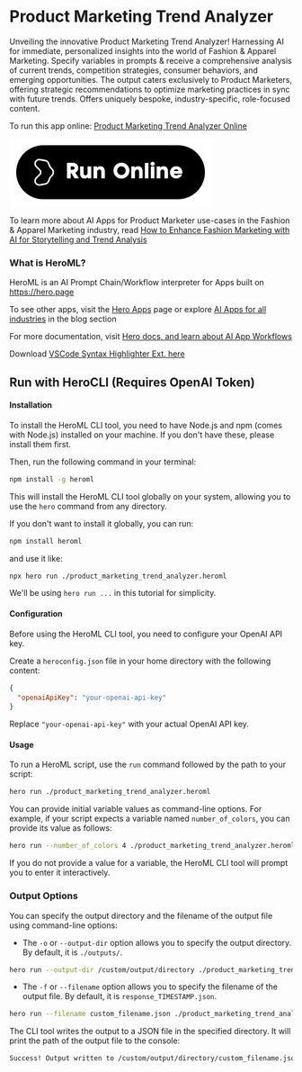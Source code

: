 # Product Marketing Trend Analyzer

Unveiling the innovative Product Marketing Trend Analyzer! Harnessing AI for immediate, personalized insights into the world of Fashion & Apparel Marketing. Specify variables in prompts & receive a comprehensive analysis of current trends, competition strategies, consumer behaviors, and emerging opportunities. The output caters exclusively to Product Marketers, offering strategic recommendations to optimize marketing practices in sync with future trends. Offers uniquely bespoke, industry-specific, role-focused content.

To run this app online: [Product Marketing Trend Analyzer Online](https://hero.page/app/product-marketing-trend-analyzer-ai-powered-fashion-marketing-insights/s7q7dBmgtlrF4Cdxqrgt)

[![Run Product Marketing Trend Analyzer Online](/assets/run.svg)](https://hero.page/app/product-marketing-trend-analyzer-ai-powered-fashion-marketing-insights/s7q7dBmgtlrF4Cdxqrgt)

To learn more about AI Apps for Product Marketer use-cases in the Fashion & Apparel Marketing industry, read [How to Enhance Fashion Marketing with AI for Storytelling and Trend Analysis](https://hero.page/blog/ai/fashion-and-apparel-marketing/how-to-enhance-fashion-marketing-with-ai-for-storytelling-and-trend-analysis/170867)

### What is HeroML?
HeroML is an AI Prompt Chain/Workflow interpreter for Apps built on https://hero.page 

To see other apps, visit the [Hero Apps](https://hero.page/apps) page or explore [AI Apps for all industries](https://hero.page/blog) in the blog section

For more documentation, visit [Hero docs, and learn about AI App Workflows](https://hero.page/tutorials/introduction-to-heroml)

Download [VSCode Syntax Highlighter Ext. here](https://marketplace.visualstudio.com/items?itemName=hero-page.heroml)

## Run with HeroCLI (Requires OpenAI Token)

#### Installation

To install the HeroML CLI tool, you need to have Node.js and npm (comes with Node.js) installed on your machine. If you don't have these, please install them first. 

Then, run the following command in your terminal:

```bash
npm install -g heroml
```

This will install the HeroML CLI tool globally on your system, allowing you to use the `hero` command from any directory.

If you don't want to install it globally, you can run:

```bash
npm install heroml
```

and use it like:

```bash
npx hero run ./product_marketing_trend_analyzer.heroml
```

We'll be using `hero run ...` in this tutorial for simplicity.

#### Configuration

Before using the HeroML CLI tool, you need to configure your OpenAI API key. 

Create a `heroconfig.json` file in your home directory with the following content:

```json
{
  "openaiApiKey": "your-openai-api-key"
}
```

Replace `"your-openai-api-key"` with your actual OpenAI API key.

#### Usage

To run a HeroML script, use the `run` command followed by the path to your script:

```bash
hero run ./product_marketing_trend_analyzer.heroml
```

You can provide initial variable values as command-line options. For example, if your script expects a variable named `number_of_colors`, you can provide its value as follows:

```bash
hero run --number_of_colors 4 ./product_marketing_trend_analyzer.heroml
```

If you do not provide a value for a variable, the HeroML CLI tool will prompt you to enter it interactively.

### Output Options

You can specify the output directory and the filename of the output file using command-line options:

- The `-o` or `--output-dir` option allows you to specify the output directory. By default, it is `./outputs/`.

```bash
hero run --output-dir /custom/output/directory ./product_marketing_trend_analyzer.heroml
```

- The `-f` or `--filename` option allows you to specify the filename of the output file. By default, it is `response_TIMESTAMP.json`.

```bash
hero run --filename custom_filename.json ./product_marketing_trend_analyzer.heroml
```

The CLI tool writes the output to a JSON file in the specified directory. It will print the path of the output file to the console:

```bash
Success! Output written to /custom/output/directory/custom_filename.json
```

